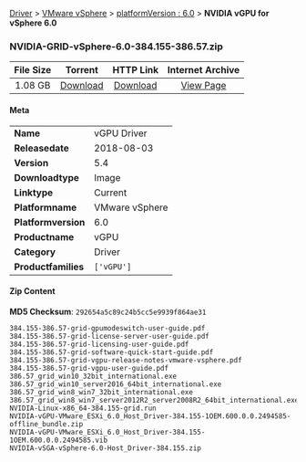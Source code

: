 
[Driver](/README.md)  >  [VMware vSphere](/index/Driver/VMware_vSphere.md)  >  [platformVersion : 6.0](/index/Driver/VMware_vSphere/6.0.md)  >  **NVIDIA vGPU for vSphere 6.0**


### NVIDIA-GRID-vSphere-6.0-384.155-386.57.zip

| **File Size** | **Torrent**  | **HTTP Link** | **Internet Archive** |
|:-------------:|:------------:|:-------------:|:--------------------:|
| 1.08 GB |  [Download](https://archive.org/download/nvgpu_NVIDIA-GRID-vSphere-6.0-384.155-386.57.zip/nvgpu_NVIDIA-GRID-vSphere-6.0-384.155-386.57.zip_archive.torrent)       | [Download](https://archive.org/compress/nvgpu_NVIDIA-GRID-vSphere-6.0-384.155-386.57.zip) | [View Page](https://archive.org/details/nvgpu_NVIDIA-GRID-vSphere-6.0-384.155-386.57.zip)       |

#### Meta

<table>
<tr><td><strong>Name</strong></td><td>vGPU Driver</td></tr>
<tr><td><strong>Releasedate</strong></td><td>2018-08-03</td></tr>
<tr><td><strong>Version</strong></td><td>5.4</td></tr>
<tr><td><strong>Downloadtype</strong></td><td>Image</td></tr>
<tr><td><strong>Linktype</strong></td><td>Current</td></tr>
<tr><td><strong>Platformname</strong></td><td>VMware vSphere</td></tr>
<tr><td><strong>Platformversion</strong></td><td>6.0</td></tr>
<tr><td><strong>Productname</strong></td><td>vGPU</td></tr>
<tr><td><strong>Category</strong></td><td>Driver</td></tr>
<tr><td><strong>Productfamilies</strong></td><td><code>['vGPU']</code></td></tr>
</table>

#### Zip Content

**MD5 Checksum**: `292654a5c89c24b5cc5e9939f864ae31`

```text
384.155-386.57-grid-gpumodeswitch-user-guide.pdf
384.155-386.57-grid-license-server-user-guide.pdf
384.155-386.57-grid-licensing-user-guide.pdf
384.155-386.57-grid-software-quick-start-guide.pdf
384.155-386.57-grid-vgpu-release-notes-vmware-vsphere.pdf
384.155-386.57-grid-vgpu-user-guide.pdf
386.57_grid_win10_32bit_international.exe
386.57_grid_win10_server2016_64bit_international.exe
386.57_grid_win8_win7_32bit_international.exe
386.57_grid_win8_win7_server2012R2_server2008R2_64bit_international.exe
NVIDIA-Linux-x86_64-384.155-grid.run
NVIDIA-vGPU-VMware_ESXi_6.0_Host_Driver-384.155-1OEM.600.0.0.2494585-offline_bundle.zip
NVIDIA-vGPU-VMware_ESXi_6.0_Host_Driver-384.155-1OEM.600.0.0.2494585.vib
NVIDIA-vSGA-vSphere-6.0-Host_Driver-384.155.zip
```